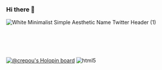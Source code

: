 ### Hi there 👋
![White Minimalist Simple Aesthetic Name Twitter Header (1)](https://github.com/ChrRepou/ChrRepou/assets/54071776/08c41feb-bb3f-41d6-a394-e28e7c4fb409)
[![@crepou's Holopin board](https://holopin.io/api/user/board?user=crepou)](https://holopin.io/@crepou)
![html5](https://github.com/ChrRepou/ChrRepou/assets/54071776/02d0c0f8-c488-4409-a10a-7ca9c273db5f)<svg rwidth="100" height="100" role="img" viewBox="0 0 5 5" xmlns="http://www.w3.org/2000/svg"></svg>

<!--
**ChrRepou/ChrRepou** is a ✨ _special_ ✨ repository because its `README.md` (this file) appears on your GitHub profile.

Here are some ideas to get you started:

- 🔭 I’m currently working on ...
- 🌱 I’m currently learning ...
- 👯 I’m looking to collaborate on ...
- 🤔 I’m looking for help with ...
- 💬 Ask me about ...
- 📫 How to reach me: ...
- 😄 Pronouns: ...
- ⚡ Fun fact: ...
-->
